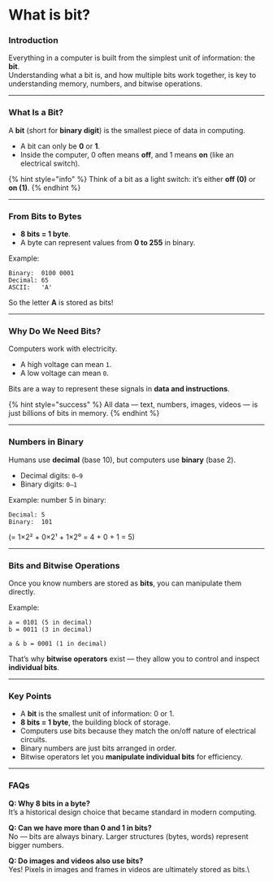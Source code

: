 # What is bit?

### Introduction

Everything in a computer is built from the simplest unit of information: the **bit**.\
Understanding what a bit is, and how multiple bits work together, is key to understanding memory, numbers, and bitwise operations.

***

### What Is a Bit?

A **bit** (short for **binary digit**) is the smallest piece of data in computing.

* A bit can only be **0** or **1**.
* Inside the computer, 0 often means **off**, and 1 means **on** (like an electrical switch).

{% hint style="info" %}
Think of a bit as a light switch: it’s either **off (0)** or **on (1)**.
{% endhint %}

***

### From Bits to Bytes

* **8 bits = 1 byte**.
* A byte can represent values from **0 to 255** in binary.

Example:

```
Binary:  0100 0001
Decimal: 65
ASCII:   'A'
```

So the letter **A** is stored as bits!

***

### Why Do We Need Bits?

Computers work with electricity.

* A high voltage can mean `1`.
* A low voltage can mean `0`.

Bits are a way to represent these signals in **data and instructions**.

{% hint style="success" %}
All data — text, numbers, images, videos — is just billions of bits in memory.
{% endhint %}

***

### Numbers in Binary

Humans use **decimal** (base 10), but computers use **binary** (base 2).

* Decimal digits: `0–9`
* Binary digits: `0–1`

Example: number 5 in binary:

```
Decimal: 5
Binary:  101
```

(= 1×2² + 0×2¹ + 1×2⁰ = 4 + 0 + 1 = 5)

***

### Bits and Bitwise Operations

Once you know numbers are stored as **bits**, you can manipulate them directly.

Example:

```
a = 0101 (5 in decimal)
b = 0011 (3 in decimal)

a & b = 0001 (1 in decimal)
```

That’s why **bitwise operators** exist — they allow you to control and inspect **individual bits**.

***

### Key Points

* A **bit** is the smallest unit of information: 0 or 1.
* **8 bits = 1 byte**, the building block of storage.
* Computers use bits because they match the on/off nature of electrical circuits.
* Binary numbers are just bits arranged in order.
* Bitwise operators let you **manipulate individual bits** for efficiency.

***

### FAQs

**Q: Why 8 bits in a byte?**\
It’s a historical design choice that became standard in modern computing.

**Q: Can we have more than 0 and 1 in bits?**\
No — bits are always binary. Larger structures (bytes, words) represent bigger numbers.

**Q: Do images and videos also use bits?**\
Yes! Pixels in images and frames in videos are ultimately stored as bits.\
